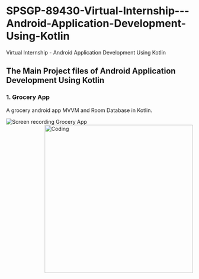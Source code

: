 
# SPSGP-89430-Virtual-Internship---Android-Application-Development-Using-Kotlin
Virtual Internship - Android Application Development Using Kotlin

## The Main Project files of Android Application Development Using Kotlin

### 1. Grocery App

A grocery android app MVVM and Room Database in Kotlin.

![Screen recording Grocery App](https://user-images.githubusercontent.com/108396419/190861722-ea405335-715c-4b3a-8799-1b63f7f59984.gif)
<img align="right" alt="Coding" width="400" src="https://user-images.githubusercontent.com/108396419/190861722-ea405335-715c-4b3a-8799-1b63f7f59984.gif">


